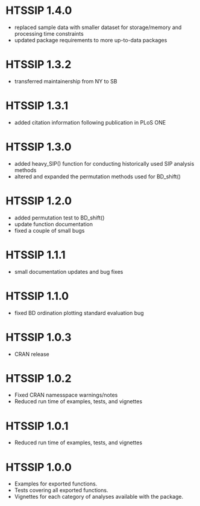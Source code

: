# HTSSIP 1.4.0

* replaced sample data with smaller dataset for storage/memory and processing time constraints
* updated package requirements to more up-to-data packages

# HTSSIP 1.3.2

* transferred maintainership from NY to SB

# HTSSIP 1.3.1

* added citation information following publication in PLoS ONE

# HTSSIP 1.3.0

* added heavy_SIP() function for conducting historically used SIP analysis methods
* altered and expanded the permutation methods used for BD_shift()

# HTSSIP 1.2.0

* added permutation test to BD_shift()
* update function documentation
* fixed a couple of small bugs

# HTSSIP 1.1.1

* small documentation updates and bug fixes


# HTSSIP 1.1.0

* fixed BD ordination plotting standard evaluation bug


# HTSSIP 1.0.3 

* CRAN release


# HTSSIP 1.0.2

* Fixed CRAN namesspace warnings/notes
* Reduced run time of examples, tests, and vignettes


# HTSSIP 1.0.1

* Reduced run time of examples, tests, and vignettes


# HTSSIP 1.0.0

* Examples for exported functions.
* Tests covering all exported functions.
* Vignettes for each category of analyses available with the package.

